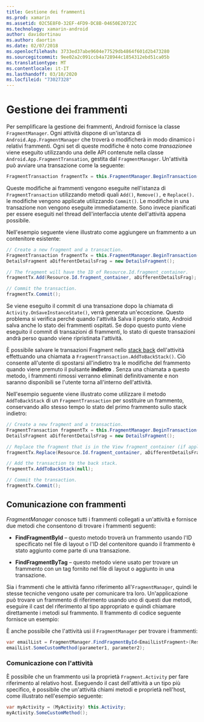 ```yaml
---
title: Gestione dei frammenti
ms.prod: xamarin
ms.assetid: 02C5E8F0-32EF-4FD9-DC8B-04650E20722C
ms.technology: xamarin-android
author: davidortinau
ms.author: daortin
ms.date: 02/07/2018
ms.openlocfilehash: 3733ed37abe9604e77529db4864f601d2b473280
ms.sourcegitcommit: 9ee02a2c091ccb4a728944c1854312ebd51ca05b
ms.translationtype: MT
ms.contentlocale: it-IT
ms.lasthandoff: 03/10/2020
ms.locfileid: "73027328"
---
```

# <a name="managing-fragments"></a>Gestione dei frammenti

Per semplificare la gestione dei frammenti, Android fornisce la classe `FragmentManager`. Ogni attività dispone di un'istanza di `Android.App.FragmentManager` che troverà o modificherà in modo dinamico i relativi frammenti. Ogni set di queste modifiche è noto come *transazione*e viene eseguito utilizzando una delle API contenute nella classe `Android.App.FragmentTransation`, gestita dal `FragmentManager`. Un'attività può avviare una transazione come la seguente:

```csharp
FragmentTransaction fragmentTx = this.FragmentManager.BeginTransaction();
```

Queste modifiche ai frammenti vengono eseguite nell'istanza di `FragmentTransaction` utilizzando metodi quali `Add()`, `Remove(),` e `Replace().` le modifiche vengono applicate utilizzando `Commit()`. Le modifiche in una transazione non vengono eseguite immediatamente.
Sono invece pianificati per essere eseguiti nel thread dell'interfaccia utente dell'attività appena possibile.

Nell'esempio seguente viene illustrato come aggiungere un frammento a un contenitore esistente:

```csharp
// Create a new fragment and a transaction.
FragmentTransaction fragmentTx = this.FragmentManager.BeginTransaction();
DetailsFragment aDifferentDetailsFrag = new DetailsFragment();

// The fragment will have the ID of Resource.Id.fragment_container.
fragmentTx.Add(Resource.Id.fragment_container, aDifferentDetailsFrag);

// Commit the transaction.
fragmentTx.Commit();
```

Se viene eseguito il commit di una transazione dopo la chiamata di `Activity.OnSaveInstanceState()`, verrà generata un'eccezione. Questo problema si verifica perché quando l'attività Salva il proprio stato, Android salva anche lo stato dei frammenti ospitati. Se dopo questo punto viene eseguito il commit di transazioni di frammenti, lo stato di queste transazioni andrà perso quando viene ripristinata l'attività.

È possibile salvare le transazioni Fragment nello [stack back](https://developer.android.com/guide/topics/fundamentals/tasks-and-back-stack.html) dell'attività effettuando una chiamata a `FragmentTransaction.AddToBackStack()`. Ciò consente all'utente di spostarsi all'indietro tra le modifiche del frammento quando viene premuto il pulsante **indietro** . Senza una chiamata a questo metodo, i frammenti rimossi verranno eliminati definitivamente e non saranno disponibili se l'utente torna all'interno dell'attività.

Nell'esempio seguente viene illustrato come utilizzare il metodo `AddToBackStack` di un `FragmentTransaction` per sostituire un frammento, conservando allo stesso tempo lo stato del primo frammento sullo stack indietro:

```csharp
// Create a new fragment and a transaction.
FragmentTransaction fragmentTx = this.FragmentManager.BeginTransaction();
DetailsFragment aDifferentDetailsFrag = new DetailsFragment();

// Replace the fragment that is in the View fragment_container (if applicable).
fragmentTx.Replace(Resource.Id.fragment_container, aDifferentDetailsFrag);

// Add the transaction to the back stack.
fragmentTx.AddToBackStack(null);

// Commit the transaction.
fragmentTx.Commit();
```

## <a name="communicating-with-fragments"></a>Comunicazione con frammenti

*FragmentManager* conosce tutti i frammenti collegati a un'attività e fornisce due metodi che consentono di trovare i frammenti seguenti:

- **FindFragmentById** &ndash; questo metodo troverà un frammento usando l'ID specificato nel file di layout o l'ID del contenitore quando il frammento è stato aggiunto come parte di una transazione.

- **FindFragmentByTag** &ndash; questo metodo viene usato per trovare un frammento con un tag fornito nel file di layout o aggiunto in una transazione.

Sia i frammenti che le attività fanno riferimento all'`FragmentManager`, quindi le stesse tecniche vengono usate per comunicare tra loro. Un'applicazione può trovare un frammento di riferimento usando uno di questi due metodi, eseguire il cast del riferimento al tipo appropriato e quindi chiamare direttamente i metodi sul frammento. Il frammento di codice seguente fornisce un esempio:

È anche possibile che l'attività usi il `FragmentManager` per trovare i frammenti:

```csharp
var emailList = FragmentManager.FindFragmentById<EmailListFragment>(Resource.Id.email_list_fragment);
emailList.SomeCustomMethod(parameter1, parameter2);
```

### <a name="communicating-with-the-activity"></a>Comunicazione con l'attività

È possibile che un frammento usi la proprietà `Fragment.Activity` per fare riferimento al relativo host. Eseguendo il cast dell'attività a un tipo più specifico, è possibile che un'attività chiami metodi e proprietà nell'host, come illustrato nell'esempio seguente:

```csharp
var myActivity = (MyActivity) this.Activity;
myActivity.SomeCustomMethod();
```
